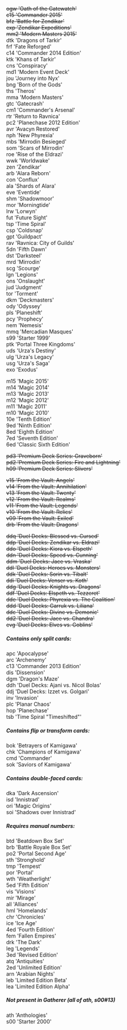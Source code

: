 ~~ogw 'Oath of the Gatewatch'~~  
~~c15 'Commander 2015'~~  
~~bfz 'Battle for Zendikar'~~  
~~exp 'Zendikar Expeditions'~~  
~~mm2 'Modern Masters 2015'~~  
dtk 'Dragons of Tarkir'  
frf 'Fate Reforged'  
c14 'Commander 2014 Edition'  
ktk 'Khans of Tarkir'  
cns 'Conspiracy'  
md1 'Modern Event Deck'  
jou 'Journey into Nyx'  
bng 'Born of the Gods'  
ths 'Theros'  
mma 'Modern Masters'  
gtc 'Gatecrash'  
cm1 'Commander's Arsenal'  
rtr 'Return to Ravnica'  
pc2 'Planechase 2012 Edition'  
avr 'Avacyn Restored'  
nph 'New Phyrexia'  
mbs 'Mirrodin Besieged'  
som 'Scars of Mirrodin'  
roe 'Rise of the Eldrazi'  
wwk 'Worldwake'  
zen 'Zendikar'  
arb 'Alara Reborn'  
con 'Conflux'  
ala 'Shards of Alara'  
eve 'Eventide'  
shm 'Shadowmoor'  
mor 'Morningtide'  
lrw 'Lorwyn'  
fut 'Future Sight'  
tsp 'Time Spiral'  
csp 'Coldsnap'  
gpt 'Guildpact'  
rav 'Ravnica: City of Guilds'  
5dn 'Fifth Dawn'  
dst 'Darksteel'  
mrd 'Mirrodin'  
scg 'Scourge'  
lgn 'Legions'  
ons 'Onslaught'  
jud 'Judgment'  
tor 'Torment'  
dkm 'Deckmasters'  
ody 'Odyssey'  
pls 'Planeshift'  
pcy 'Prophecy'  
nem 'Nemesis'  
mmq 'Mercadian Masques'  
s99 'Starter 1999'  
ptk 'Portal Three Kingdoms'  
uds 'Urza's Destiny'  
ulg 'Urza's Legacy'  
usg 'Urza's Saga'  
exo 'Exodus'  

m15 'Magic 2015'  
m14 'Magic 2014'  
m13 'Magic 2013'  
m12 'Magic 2012'  
m11 'Magic 2011'  
m10 'Magic 2010'  
10e 'Tenth Edition'  
9ed 'Ninth Edition'  
8ed 'Eighth Edition'  
7ed 'Seventh Edition'  
6ed 'Classic Sixth Edition'  

~~pd3 'Premium Deck Series: Graveborn'~~  
~~pd2 'Premium Deck Series: Fire and Lightning'~~  
~~h09 'Premium Deck Series: Slivers'~~  

~~v15 'From the Vault: Angels'~~  
~~v14 'From the Vault: Annihilation'~~  
~~v13 'From the Vault: Twenty'~~  
~~v12 'From the Vault: Realms'~~  
~~v11 'From the Vault: Legends'~~  
~~v10 'From the Vault: Relics'~~  
~~v09 'From the Vault: Exiled'~~  
~~drb 'From the Vault: Dragons'~~  

~~ddq 'Duel Decks: Blessed vs. Cursed'~~  
~~ddp 'Duel Decks: Zendikar vs. Eldrazi'~~  
~~ddo 'Duel Decks: Kiora vs. Elspeth'~~  
~~ddn 'Duel Decks: Speed vs. Cunning'~~  
~~ddm 'Duel Decks: Jace vs. Vraska'~~  
~~ddl 'Duel Decks: Heroes vs. Monsters'~~  
~~ddk 'Duel Decks: Sorin vs. Tibalt'~~  
~~ddi 'Duel Decks: Venser vs. Koth'~~  
~~ddg 'Duel Decks: Knights vs. Dragons'~~  
~~ddf 'Duel Decks: Elspeth vs. Tezzeret'~~  
~~dde 'Duel Decks: Phyrexia vs. The Coalition'~~  
~~ddd 'Duel Decks: Garruk vs. Liliana'~~  
~~ddc 'Duel Decks: Divine vs. Demonic'~~  
~~dd2 'Duel Decks: Jace vs. Chandra'~~  
~~evg 'Duel Decks: Elves vs. Goblins'~~  

##### Contains only split cards:
apc 'Apocalypse'  
arc 'Archenemy'  
c13 'Commander 2013 Edition'  
dis 'Dissension'  
dgm 'Dragon's Maze'  
ddh 'Duel Decks: Ajani vs. Nicol Bolas'  
ddj 'Duel Decks: Izzet vs. Golgari'  
inv 'Invasion'  
plc 'Planar Chaos'  
hop 'Planechase'  
tsb 'Time Spiral "Timeshifted"'  

##### Contains flip or transform cards:
bok 'Betrayers of Kamigawa'  
chk 'Champions of Kamigawa'  
cmd 'Commander'  
sok 'Saviors of Kamigawa'  

##### Contains double-faced cards:
dka 'Dark Ascension'  
isd 'Innistrad'  
ori 'Magic Origins'  
soi 'Shadows over Innistrad'  

##### Requires manual numbers:
btd 'Beatdown Box Set'  
brb 'Battle Royale Box Set'  
po2 'Portal Second Age'  
sth 'Stronghold'  
tmp 'Tempest'  
por 'Portal'  
wth 'Weatherlight'  
5ed 'Fifth Edition'  
vis 'Visions'  
mir 'Mirage'  
all 'Alliances'  
hml 'Homelands'  
chr 'Chronicles'  
ice 'Ice Age'  
4ed 'Fourth Edition'  
fem 'Fallen Empires'  
drk 'The Dark'  
leg 'Legends'  
3ed 'Revised Edition'  
atq 'Antiquities'  
2ed 'Unlimited Edition'  
arn 'Arabian Nights'  
leb 'Limited Edition Beta'  
lea 'Limited Edition Alpha'  

##### Not present in Gatherer (all of ath, s00#13)
ath 'Anthologies'  
s00 'Starter 2000'  
